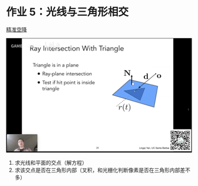 # 作业 5：光线与三角形相交

[精准空降](https://www.bilibili.com/video/BV1X7411F744?t=2313&p=13)

![image-20240117091210873](README/image-20240117091210873.png)

1. 求光线和平面的交点（解方程）
2. 求该交点是否在三角形内部（叉积，和光栅化判断像素是否在三角形内部差不多）

